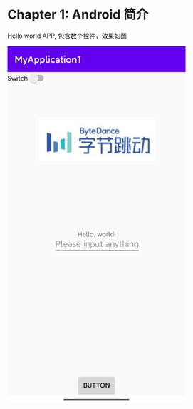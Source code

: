 # Chapter 1: Android 简介

Hello world APP, 包含数个控件，效果如图

<img src="https://github.com/chronoby/bytedance-android-camp-2020/blob/master/chapter1/Image.jpg" width="400"  alt="Hello world"/><br/>
